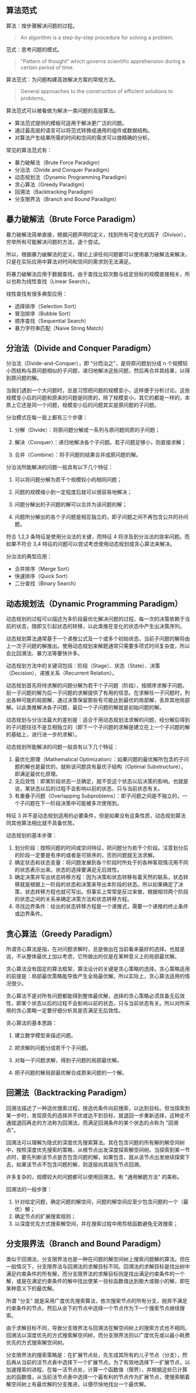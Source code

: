 ## 算法范式

算法：按步骤解决问题的过程。

> An algorithm is a step-by-step procedure for solving a problem.
>

范式：思考问题的模式。

> "Pattern of thought" which governs scientific apprehension during a certain period of time.
>

算法范式：为问题构建高效解决方案的常规方法。

> General approaches to the construction of efficient solutions to problems。
>

算法范式可以被看做为解决一类问题的高层算法。

- 算法范式提供的模板可适用于解决更广泛的问题。
- 通过最高层的语言可以将范式转换成通用的组件或数据结构。
- 对算法产生结果所需的时间和空间的需求可以做精确的分析。

常见的算法范式有： 

- 暴力破解法（Brute Force Paradigm）
- 分治法（Divide and Conquer Paradigm）
- 动态规划法（Dynamic Programming Paradigm）
- 贪心算法（Greedy Paradigm）
- 回溯法（Backtracking Paradigm）
- 分支限界法（Branch and Bound Paradigm）

## 暴力破解法（Brute Force Paradigm）

暴力破解法简单直接，根据问题声明的定义，找到所有可变化的因子（Divisor），穷举所有可能解决问题的方法，逐个尝试。

所以，根据暴力破解法的定义，理论上讲任何问题都可以使用暴力破解法来解决，只是在实际应用中算法对时间和空间的需求则无法满足。

将暴力破解法应用于数据查找，由于查找比较次数与给定目标的规模直接相关，所以也称为线性查找（Linear Search）。

线性查找有很多典型应用：

- 选择排序（Selection Sort）
- 冒泡排序（Bubble Sort）
- 顺序查找（Sequential Search）
- 暴力字符串匹配（Naive String Match）

## 分治法（Divide and Conquer Paradigm）

分治法（Divide-and-Conquer），即 "分而治之"，是将原问题划分成 n 个规模较小而结构与原问题相似的子问题，递归地解决这些问题，然后再合并其结果，以得到原问题的解。

当我们遇到一个大问题时，总是习惯把问题的规模变小，这样便于分析讨论。这些规模变小后的问题和原来的问题是同质的，除了规模变小，其它的都是一样的，本质上它还是同一个问题，规模变小后的问题其实是原问题的子问题。

分治模式在每一层上都有三个步骤：

1. 分解（Divide）：将原问题分解成一系列与原问题同质的子问题；

2. 解决（Conquer）：递归地解决各个子问题。若子问题足够小，则直接求解；

3. 合并（Combine）：将子问题的结果合并成原问题的解。

分治法所能解决的问题一般具有以下几个特征：

1. 可以将问题分解为若干个规模较小的相同问题；

2. 问题的规模缩小到一定程度后就可以很容易地解决；

3. 问题分解出的子问题的解可以合并为该问题的解；

4. 问题所分解出的各个子问题是相互独立的，即子问题之间不再包含公共的孙问题。

符合 1,2,3 条特征是使用分治法的关键，而特征 4 将涉及到分治法的效率问题。而如果不符合 3,4 特征的问题可以尝试考虑使用动态规划或贪心算法来解决。

分治法的典型应用：

- 合并排序（Merge Sort）
- 快速排序（Quick Sort）
- 二分查找（Binary Search）

## 动态规划法（Dynamic Programming Paradigm）

动态规划的过程可以描述为多阶段最优化解决问题的过程，每一次的决策依赖于当前的状态，随即又引起状态的转移，以此类推在变化的状态中产生出决策序列。

动态规划算法通常基于一个递推公式及一个或多个初始状态，当前子问题的解将由上一次子问题的解推出。使用动态规划来解题通常只需要多项式时间复杂度，所以会比回溯法、暴力法等要快许多。

动态规划方法中的关键词包括：阶段（Stage）、状态（State）、决策（Decision）、递推关系（Recurrent Relation）。

动态规划首先将待求解的问题分解为若干个子问题（阶段），按顺序求解子问题。前一子问题的解为后一子问题的求解提供了有用的信息。在求解任一子问题时，列出各种可能的局部解，通过决策保留那些有可能达到最优的局部解，丢弃其他局部解。以此类推解决各子问题，最后一个子问题的解就是初始问题的解。

动态规划与分治法最大的差别是：适合于用动态规划法求解的问题，经分解后得到的子问题往往不是互相独立的（即下一个子问题的求解是建立在上一个子问题的解的基础上，进行进一步的求解）。

动态规划所能解决的问题一般具有以下几个特征：

1. 最优化原理（Mathematical Optimization）：如果问题的最优解所包含的子问题的解也是最优的，就称该问题具有最优子结构（Optimal Substructure），即满足最优化原理。
2. 无后效性：即某阶段状态一旦确定，就不受这个状态以后决策的影响。也就是说，某状态以后的过程不会影响以前的状态，只与当前状态有关。
3. 有重叠子问题（Overlapping Subproblems）：即子问题之间是不独立的，一个子问题在下一阶段决策中可能被多次使用到。

特征 3 并不是动态规划适用的必要条件，但是如果没有这条性质，动态规划算法同其他算法相比就不具备优势。

动态规划的基本步骤：

1. 划分阶段：按照问题的时间或空间特征，把问题分为若干个阶段。注意划分后的阶段一定要是有序的或者是可排序的，否则问题就无法求解。
2. 确定状态和状态变量：将问题发展到各个阶段时所处于的各种客观情况用不同的状态表示出来。状态的选择要满足无后效性。
3. 确定决策并写出状态转移方程：因为决策和状态转移有着天然的联系，状态转移就是根据上一阶段的状态和决策来导出本阶段的状态。所以如果确定了决策，状态转移方程也就可写出。但事实上常常是反过来做，根据相邻两个阶段的状态之间的关系来确定决策方法和状态转移方程。
4. 寻找边界条件：给出的状态转移方程是一个递推式，需要一个递推的终止条件或边界条件。

## 贪心算法（Greedy Paradigm）

所谓贪心算法是指，在对问题求解时，总是做出在当前看来最好的选择。也就是说，不从整体最优上加以考虑，它所做出的仅是在某种意义上的局部最优解。

贪心算法没有固定的算法框架，算法设计的关键是贪心策略的选择。贪心策略适用的前提是：局部最优策略能导致产生全局最优解。所以实际上，贪心算法适用的情况很少。

贪心算法不是对所有问题都能得到整体最优解，选择的贪心策略必须具备无后效性，即某个状态以后的过程不会影响以前的状态，只与当前状态有关。所以对所采用的贪心策略一定要仔细分析其是否满足无后效性。

贪心算法的基本思路：

1. 建立数学模型来描述问题。

2. 把求解的问题分成若干个子问题。

3. 对每一子问题求解，得到子问题的局部最优解。

4. 把子问题的解局部最优解合成原来问题的一个解。

## 回溯法（Backtracking Paradigm）

回溯法描述了一种选优搜索过程，按选优条件向前搜索，以达到目标。但当探索到某一步时，发现原先的选择并不优或达不到目标，就退回一步重新选择，这种走不通就退回再走的方法称为回溯法，而满足回溯条件的某个状态的点称为 "回溯点"。

回溯法可以理解为隐式的深度优先搜索算法。其在包含问题的所有解的解空间树中，按照深度优先搜索的策略，从根节点出发深度探索解空间树。当探索到某一节点时，要先判断该节点是否包含问题的解，如果包含，就从该节点出发继续探索下去，如果该节点不包含问题的解，则逐层向其祖先节点回溯。

许多复杂的，规模较大的问题都可以使用回溯法，有 "通用解题方法" 的美称。

回溯法的一般步骤：

1. 针对给定问题，确定问题的解空间，问题的解空间应至少包含问题的一个（最优）解；
2. 确定节点的扩展搜索规则；
3. 以深度优先方式搜索解空间，并在搜索过程中用剪枝函数避免无效搜索；

## 分支限界法（Branch and Bound Paradigm）

类似于回溯法，分支限界法也是一种在问题的解空间树上搜索问题解的算法。但在一般情况下，分支限界法与回溯法的求解目标不同。回溯法的求解目标是找出树中满足约束条件的所有解，而分支限界法的求解目标则是找出满足约束条件的一个解，或是在满足约束条件的解中找出使某一目标函数值达到极大或极小的解，即在某种意义下的最优解。

所谓 "分支" 就是采用广度优先搜索算法，依次搜索节点的所有分支，抛弃不满足约束条件的节点，然后从余下的节点中选择一个节点作为下一个搜索节点继续搜索。

由于求解目标不同，导致分支限界法与回溯法在解空间树上的搜索方式也不相同。回溯法以深度优先的方式搜索解空间树，而分支限界法则以广度优先或以最小耗费优先的方式搜索解空间树。

分支限界法的搜索策略是：在扩展节点处，先生成其所有的儿子节点（分支），然后再从当前的活节点表中选择下一个扩展节点。为了有效地选择下一扩展节点，以加速搜索的进程，在每一活节点处，计算一个函数值（限界），并根据这些已计算出的函数值，从当前活节点表中选择一个最有利的节点作为扩展节点，使搜索朝着解空间树上有最优解的分支推进，以便尽快地找出一个最优解。

 

 